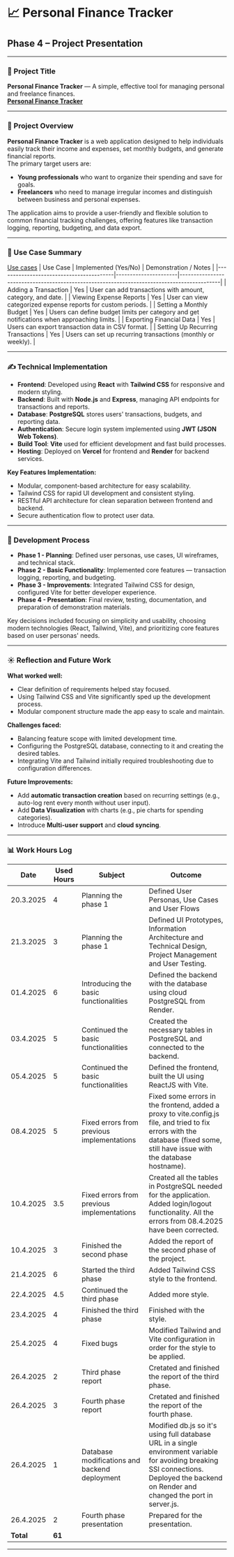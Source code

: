 # 📈 Personal Finance Tracker
## Phase 4 – Project Presentation

---

### 🎯 Project Title

**Personal Finance Tracker** — A simple, effective tool for managing personal and freelance finances.<br>
**[Personal Finance Tracker](https://personal-finance-tracker-inky-gamma.vercel.app/)**

---

### 📝 Project Overview

**Personal Finance Tracker** is a web application designed to help individuals easily track their income and expenses, set monthly budgets, and generate financial reports.  
The primary target users are:

- **Young professionals** who want to organize their spending and save for goals.
- **Freelancers** who need to manage irregular incomes and distinguish between business and personal expenses.

The application aims to provide a user-friendly and flexible solution to common financial tracking challenges, offering features like transaction logging, reporting, budgeting, and data export.

---

### 📌 Use Case Summary

[Use cases](https://github.com/danluchin1/Personal-Finance-Tracker/blob/main/1_Definition_and_Planning.md#2-use-cases-and-user-flows)
| Use Case                                | Implemented (Yes/No) | Demonstration / Notes |
|-----------------------------------------|----------------------|--------------------------------------------------------------------------------------------|
| Adding a Transaction                    | Yes                  | User can add transactions with amount, category, and date.                                 |
| Viewing Expense Reports                 | Yes                  | User can view categorized expense reports for custom periods.                              |
| Setting a Monthly Budget                | Yes                  | Users can define budget limits per category and get notifications when approaching limits. |
| Exporting Financial Data                | Yes                  | Users can export transaction data in CSV format.                                           |
| Setting Up Recurring Transactions       | Yes                  | Users can set up recurring transactions (monthly or weekly).                               |

---

### ✍️ Technical Implementation

- **Frontend**: Developed using **React** with **Tailwind CSS** for responsive and modern styling.
- **Backend**: Built with **Node.js** and **Express**, managing API endpoints for transactions and reports.
- **Database**: **PostgreSQL** stores users' transactions, budgets, and reporting data.
- **Authentication**: Secure login system implemented using **JWT (JSON Web Tokens)**.
- **Build Tool**: **Vite** used for efficient development and fast build processes.
- **Hosting**: Deployed on **Vercel** for frontend and **Render** for backend services.

**Key Features Implementation:**

- Modular, component-based architecture for easy scalability.
- Tailwind CSS for rapid UI development and consistent styling.
- RESTful API architecture for clean separation between frontend and backend.
- Secure authentication flow to protect user data.

---

### 🚂 Development Process

- **Phase 1 - Planning**: Defined user personas, use cases, UI wireframes, and technical stack.
- **Phase 2 - Basic Functionality**: Implemented core features — transaction logging, reporting, and budgeting.
- **Phase 3 - Improvements**: Integrated Tailwind CSS for design, configured Vite for better developer experience.
- **Phase 4 - Presentation**: Final review, testing, documentation, and preparation of demonstration materials.

Key decisions included focusing on simplicity and usability, choosing modern technologies (React, Tailwind, Vite), and prioritizing core features based on user personas' needs.

---

### ☀️ Reflection and Future Work

**What worked well:**

- Clear definition of requirements helped stay focused.
- Using Tailwind CSS and Vite significantly sped up the development process.
- Modular component structure made the app easy to scale and maintain.

**Challenges faced:**

- Balancing feature scope with limited development time.
- Configuring the PostgreSQL database, connecting to it and creating the desired tables.
- Integrating Vite and Tailwind initially required troubleshooting due to configuration differences.

**Future Improvements:**

- Add **automatic transaction creation** based on recurring settings (e.g., auto-log rent every month without user input).
- Add **Data Visualization** with charts (e.g., pie charts for spending categories).
- Introduce **Multi-user support** and **cloud syncing**.

---

### 📊 Work Hours Log

| Date       | Used Hours | Subject                                  | Outcome |
|------------|------------|------------------------------------------|---------|
| 20.3.2025  | 4        | Planning the phase 1                     | Defined User Personas, Use Cases and User Flows |
| 21.3.2025  | 3          | Planning the phase 1                     | Defined UI Prototypes, Information Architecture and Technical Design, Project Management and User Testing. |
| 01.4.2025  | 6          | Introducing the basic functionalities    | Defined the backend with the database using cloud PostgreSQL from Render. |
| 03.4.2025  | 5          | Continued the basic functionalities      | Created the necessary tables in PostgreSQL and connected to the backend. |
| 05.4.2025  | 5          | Continued the basic functionalities      | Defined the frontend, built the UI using ReactJS with Vite. |
| 08.4.2025  | 5          | Fixed errors from previous implementations | Fixed some errors in the frontend, added a proxy to vite.config.js file, and tried to fix errors with the database (fixed some, still have issue with the database hostname). |
| 10.4.2025  | 3.5          | Fixed errors from previous implementations | Created all the tables in PostgreSQL needed for the application. Added login/logout functionality. All the errors from 08.4.2025 have been corrected.  |
| 10.4.2025  | 3          | Finished the second phase | Added the report of the second phase of the project. |
| 21.4.2025  | 6          | Started the third phase | Added Tailwind CSS style to the frontend. |
| 22.4.2025  | 4.5        | Continued the third phase | Added more style. |
| 23.4.2025  | 4          | Finished the third phase | Finished with the style. |
| 25.4.2025  | 4          | Fixed bugs | Modified Tailwind and Vite configuration in order for the style to be applied. |
| 26.4.2025  | 2          | Third phase report | Cretated and finished the report of the third phase. |
| 26.4.2025  | 3          | Fourth phase report | Cretated and finished the report of the fourth phase. |
| 26.4.2025  | 1          | Database modifications and backend deployment | Modified db.js so it's using full database URL in a single environment variable for avoiding breaking SSl connections. Deployed the backend on Render and changed the port in server.js. |
| 26.4.2025  | 2          | Fourth phase presentation | Prepared for the presentation. |
| **Total**   | **61** | |

---
